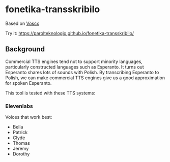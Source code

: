 # fonetika-transskribilo
Based on [Voscx](https://github.com/martinrue/vocx)

Try it: https://parolteknologio.github.io/fonetika-transskribilo/

## Background

Commercial TTS engines tend not to support minority languages, particularly constructed languages such as Esperanto. It turns out Esperanto shares lots of sounds with Polish. By transcribing Esperanto to Polish, we can make commercial TTS engines give us a good approximation for spoken Esperanto.

This tool is tested with these TTS systems:

### Elevenlabs
Voices that work best:
* Bella
* Patrick
* Clyde
* Thomas
* Jeremy
* Dorothy
